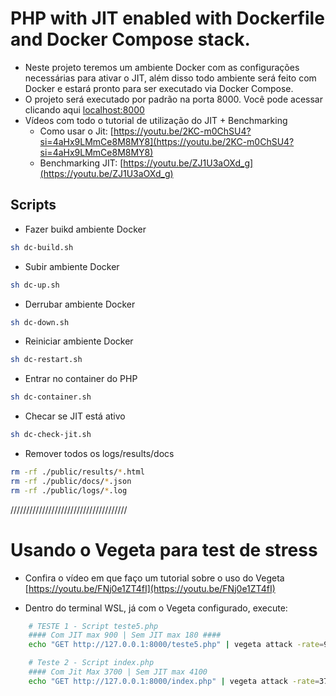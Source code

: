 # PHP with JIT enabled with Dockerfile and Docker Compose stack.
- Neste projeto teremos um ambiente Docker com as configurações necessárias para ativar o JIT, além disso todo ambiente será feito com Docker e estará pronto para ser executado via Docker Compose.
- O projeto será executado por padrão na porta 8000. Você pode acessar clicando aqui [localhost:8000](localhost:8000)
- Vídeos com todo o tutorial de utilização do JIT + Benchmarking
  - Como usar o Jit: [https://youtu.be/2KC-m0ChSU4?si=4aHx9LMmCe8M8MY8](https://youtu.be/2KC-m0ChSU4?si=4aHx9LMmCe8M8MY8)
  - Benchmarking JIT: [https://youtu.be/ZJ1U3aOXd_g](https://youtu.be/ZJ1U3aOXd_g)

## Scripts 

- Fazer buikd ambiente Docker
```sh
sh dc-build.sh
```

- Subir ambiente Docker
```sh
sh dc-up.sh
```

- Derrubar ambiente Docker
```sh
sh dc-down.sh
```

- Reiniciar ambiente Docker
```sh
sh dc-restart.sh
```

- Entrar no container do PHP
```sh
sh dc-container.sh
```

- Checar se JIT está ativo
```sh
sh dc-check-jit.sh
```

- Remover todos os logs/results/docs
```sh
rm -rf ./public/results/*.html
rm -rf ./public/docs/*.json
rm -rf ./public/logs/*.log
```
/////////////////////////////////////
 # Usando o Vegeta para test de stress

- Confira o vídeo em que faço um tutorial sobre o uso do Vegeta [https://youtu.be/FNj0e1ZT4fI](https://youtu.be/FNj0e1ZT4fI)

- Dentro do terminal WSL, já com o Vegeta configurado, execute:
```sh
    # TESTE 1 - Script teste5.php
    #### Com JIT max 900 | Sem JIT max 180 ####
    echo "GET http://127.0.0.1:8000/teste5.php" | vegeta attack -rate=900 -duration=30s | vegeta report

    # Teste 2 - Script index.php
    #### Com Jit Max 3700 | Sem JIT max 4100
    echo "GET http://127.0.0.1:8000/index.php" | vegeta attack -rate=3700 -duration=10s | vegeta report
```